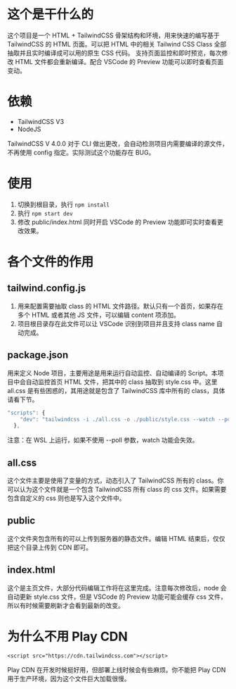# 这个是干什么的

这个项目是一个 HTML + TailwindCSS 骨架结构和环境，用来快速的编写基于 TailwindCSS 的 HTML 页面。可以把 HTML 中的相关 Tailwind CSS Class 全部抽取并且实时编译成可以用的原生 CSS 代码。 支持页面监控和即时预览，每次修改 HTML 文件都会重新编译。配合 VSCode 的 Preview 功能可以即时查看页面变动。

# 依赖

- TailwindCSS V3
- NodeJS

TailwindCSS V 4.0.0 对于 CLI 做出更改，会自动检测项目内需要编译的源文件，不再使用 config 指定。实际测试这个功能存在 BUG。

# 使用

1. 切换到根目录，执行 `npm install`
2. 执行 `npm start dev`
3. 修改 public/index.html 同时开启 VSCode 的 Preview 功能即可实时查看更改效果。

# 各个文件的作用

## tailwind.config.js

1. 用来配置需要抽取 class 的 HTML 文件路径。默认只有一个首页，如果存在多个 HTML 或者其他 JS 文件，可以编辑 content 项添加。
2. 项目根目录存在此文件可以让 VSCode 识别到项目并且支持 class name 自动完成。

## package.json

用来定义 Node 项目，主要用途是用来运行自动监控、自动编译的 Script。本项目中会自动监控首页 HTML 文件，把其中的 class 抽取到 style.css 中。这里 all.css 是有些困惑的，其用途就是包含了 TailwindCSS 库中所有的 class，具体请看下节。

```Javascript
"scripts": {
    "dev": "tailwindcss -i ./all.css -o ./public/style.css --watch --poll --minify"
  },
```

注意：在 WSL 上运行，如果不使用 --poll 参数，watch 功能会失效。

## all.css

这个文件主要是使用了变量的方式，动态引入了 TailwindCSS 所有的 class。你可以认为这个文件就是一个包含 TailwindCSS 所有 class 的 css 文件。如果需要包含自定义的 css 则也是写入这个文件中。

## public

这个文件夹包含所有的可以上传到服务器的静态文件。编辑 HTML 结束后，仅仅把这个目录上传到 CDN 即可。

## index.html

这个是主页文件，大部分代码编辑工作将在这里完成。注意每次修改后，node 会自动更新 style.css 文件，但是 VSCode 的 Preview 功能可能会缓存 css 文件，所以有时候需要刷新才会看到最新的改变。

# 为什么不用 Play CDN

`<script src="https://cdn.tailwindcss.com"></script>`

Play CDN 在开发时候挺好用，但部署上线时候会有些麻烦。你不能把 Play CDN 用于生产环境，因为这个文件巨大加载很慢。
